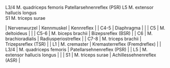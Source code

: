 L3/4 	M. quadriceps femoris 	Patellarsehnenreflex (PSR)
L5 	M. extensor hallucis longus 	
S1 	M. triceps surae

| Nervenwurzel | Kennmuskel | Kennreflex |
| C4-5 	| Diaphragma	|	|
| C5 	| M. deltoideus	|	|
| C5-6 	| M. biceps brachii	| Bizepsreflex (BSR)	| 
| C6 	| M. brachioradialis	| Radiusperiostreflex	| 
| C7-8 	| M. triceps brachii	| Trizepsreflex (TSR)	| 
| L1 	| M. cremaster	| Kremasterreflex (Fremdreflex)	| 
| L3/4 	| M. quadriceps femoris	| Patellarsehnenreflex (PSR)	|
| L5 	| M. extensor hallucis longus	| 	|
| S1 	| M. triceps surae	| Achillessehnenreflex (ASR)	|